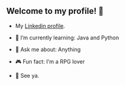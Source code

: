 ## Welcome to my profile! 👾

- My [Linkedin profile](https://www.linkedin.com/in/luccas-lima-96254116b/).

- 🌱 I’m currently learning: Java and Python
- 💬 Ask me about: Anything
- 🎮 Fun fact: I'm a RPG lover

- 👋 See ya.
